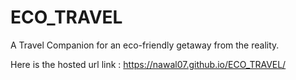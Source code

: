 # ECO_TRAVEL
A Travel Companion for an eco-friendly getaway from the reality.

Here is the hosted url link : https://nawal07.github.io/ECO_TRAVEL/
